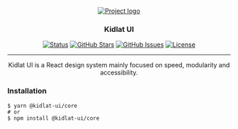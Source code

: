 <p align="center">
  <a href="" rel="noopener">
 <img src="https://i.ibb.co/BwrhCVt/kidlat.png" alt="Project logo"></a>
</p>

<h3 align="center">Kidlat UI</h3>

<div align="center">

[![Status](https://img.shields.io/badge/status-active-success.svg)]()
[![GitHub Stars](https://img.shields.io/github/stars/sidneyramos/kidlat-ui.svg)](https://github.com/sidneyramos/kidlat-ui/stargazers)
[![GitHub Issues](https://img.shields.io/github/issues/sidneyramos/kidlat-ui.svg)](https://github.com/sidneyramos/kidlat-ui/issues)
[![License](https://img.shields.io/badge/license-MIT-blue.svg)](/LICENSE)

</div>

---

<p align="center"> Kidlat UI is a React design system mainly focused on speed, modularity and accessibility.
    <br> 
</p>

### Installation

```
$ yarn @kidlat-ui/core
# or
$ npm install @kidlat-ui/core
```
